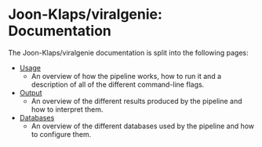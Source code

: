 # Joon-Klaps/viralgenie: Documentation

The Joon-Klaps/viralgenie documentation is split into the following pages:

-   [Usage](usage.md)
    -   An overview of how the pipeline works, how to run it and a description of all of the different command-line flags.
-   [Output](output.md)
    -   An overview of the different results produced by the pipeline and how to interpret them.
-   [Databases](databases.md)
    -   An overview of the different databases used by the pipeline and how to configure them.
